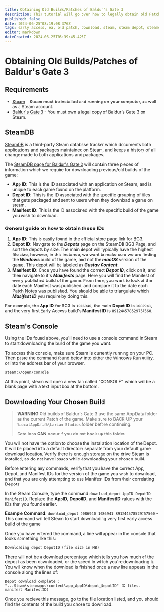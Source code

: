 ```yaml
---
title: Obtaining Old Builds/Patches of Baldur's Gate 3
description: This tutorial will go over how to legally obtain old Patches/Builds of Baldur's Gate 3 using the Steam Depot.
published: false
date: 2024-06-25T08:19:08.376Z
tags: early access, ea, old patch, download, steam, steam depot, steamdb, download_depot, old build
editor: markdown
dateCreated: 2024-06-25T05:39:45.425Z
---
```


# Obtaining Old Builds/Patches of Baldur's Gate 3
## Requirements
- [Steam](https://store.steampowered.com/about/) - Steam must be installed and running on your computer, as well as a Steam account.
- [Baldur's Gate 3](https://store.steampowered.com/app/1086940/Baldurs_Gate_3/) - You must own a legal copy of Baldur's Gate 3 on Steam.
## SteamDB
[SteamDB](https://steamdb.info/) is a third-party Steam database tracker which documents both applications and packages maintained on Steam, and keeps a history of all change made to both applications and packages.

The [SteamDB page for Baldur's Gate 3](https://steamdb.info/app/1086940/) will contain three pieces of information which we require for downloading previous/old builds of the game:

- **App ID**: This is the ID associated with an application on Steam, and is unique to each game found on the platform.
- **Depot ID**: This is the ID associated with the specific grouping of files that gets packaged and sent to users when they download a game on steam.
- **Manifest ID**: This is the ID associated with the specific build of the game you wish to download.

### General guide on how to obtain these IDs
1. **App ID**: This is easily found in the official store page link for BG3.
2. **Depot ID**: Navigate to the ***Depots*** page on the SteamDB BG3 Page, and sort the depots by size. The main depot will typically have the highest file size, however, in this instance, we want to make sure we are finding the ***Windows*** build of the game, and not the ***macOS*** version of the game. This depot will be labeled as ***Gustav Content***.
3. **Manifest ID**: Once you have found the correct ***Depot ID***, click on it, and then navigate to it's ***Manifests*** page. Here you will find the Manifest of every published build of the game. From here, you want to look at the date each Manifest was published, and compare it to the date each [Patch Notes](https://steamdb.info/app/1086940/patchnotes/) was published. You should be able to triangulate which ***Manifest ID*** you require by doing this.

For example, the **App ID** for BG3 is `1086940`, the main **Depot ID** is `1086941`, and the very first Early Access build's **Manifest ID** is `891244578529757560`.

## Steam's Console
Using the IDs found above, you'll need to use a console command in Steam to start downloading the build of the game you want.

To access this console, make sure Steam is currently running on your PC. Then paste the command found below into either the Windows Run utility, or into the address bar of your browser.

`steam://open/console`

At this point, steam will open a new tab called "CONSOLE", which will be a blank page with a text input box at the bottom.

## Downloading Your Chosen Build
> **WARNING**
> Old builds of Baldur's Gate 3 use the same AppData folder as the current Patch of the game. Make sure to BACK-UP your `%LocalAppData%\Larian Studios` folder before continuing.
>
> Data loss **CAN** occur if you do not back up this folder.
<!-- {blockquote:.is-danger} -->
You will not have the option to choose the installation location of the Depot. It will be placed into a default directory separate from your default game download location. Verify there is enough storage on the drive Steam is installed, so do not have issues while downloading your chosen build.

Before entering any commands, verify that you have the correct App, Depot, and Manifest IDs for the version of the game you wish to download, and that you are only attempting to use Manifest IDs from their correlating Depots.

In the Steam Console, type the command `download_depot AppID DepotID ManifestID`. Replace the **AppID**, **DepotID**, and **ManifestID** values with the IDs that you found earlier.

**Example Command**: `download_depot 1086940 1086941 891244578529757560` - This command will tell Steam to start downloading very first early access build of the game.

Once you have entered the command, a line will appear in the console that looks something like this: 

`Downloading depot DepotID (file size in MB)`

There will not be a download percentage which tells you how much of the depot has been downloaded, or the speed in which you're downloading it. You will know when the download is finished once a new line appears in the console along the lines of:

`Depot download complete : "...Steam\steamapps\content\app_AppID\depot_DepotID" (X files, manifest ManifestID) `

Once you recieve this message, go to the file location listed, and you should find the contents of the build you chose to download.